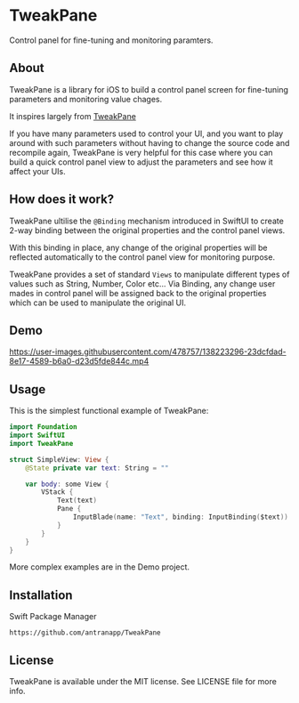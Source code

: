 # TweakPane

Control panel for fine-tuning and monitoring paramters.

## About

TweakPane is a library for iOS to build a control panel screen for fine-tuning parameters and monitoring value chages.

It inspires largely from [TweakPane](https://cocopon.github.io/tweakpane/)

If you have many parameters used to control your UI, and you want to play around with such parameters without having to change the source code and recompile again, TweakPane is very helpful for this case where you can build a quick control panel view to adjust the parameters and see how it affect your UIs.

## How does it work?

TweakPane ultilise the `@Binding` mechanism introduced in SwiftUI to create 2-way binding between the original properties and the control panel views. 

With this binding in place, any change of the original properties will be reflected automatically to the control panel view for monitoring purpose. 

TweakPane provides a set of standard `Views` to manipulate different types of values such as String, Number, Color etc... Via Binding, any change user mades in control panel will be assigned back to the original properties which can be used to manipulate the original UI.

## Demo


https://user-images.githubusercontent.com/478757/138223296-23dcfdad-8e17-4589-b6a0-d23d5fde844c.mp4


## Usage

This is the simplest functional example of TweakPane:

```swift
import Foundation
import SwiftUI
import TweakPane

struct SimpleView: View {
    @State private var text: String = ""

    var body: some View {
        VStack {
            Text(text)
            Pane {
                InputBlade(name: "Text", binding: InputBinding($text))
            }
        }
    }
}
```

More complex examples are in the Demo project.

 
## Installation

Swift Package Manager

```
https://github.com/antranapp/TweakPane
```

## License

TweakPane is available under the MIT license. See LICENSE file for more info.
